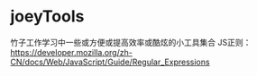 # joeyTools
竹子工作学习中一些或方便或提高效率或酷炫的小工具集合
JS正则：https://developer.mozilla.org/zh-CN/docs/Web/JavaScript/Guide/Regular_Expressions
